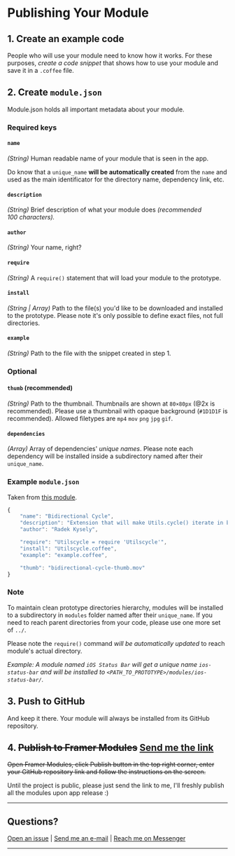 # Publishing Your Module

## 1. Create an example code
People who will use your module need to know how it works. For these purposes,
*create a code snippet* that shows how to use your module and save it
in a `.coffee` file.

## 2. Create `module.json`
Module.json holds all important metadata about your module.

### Required keys
#### `name`
*(String)* Human readable name of your module that is seen in the app.

Do know that a `unique_name` **will be automatically created** from the `name`
and used as the main identificator for the directory name, dependency link, etc.

#### `description`
*(String)* Brief description of what your module does *(recommended 100 characters).*

#### `author`
*(String)* Your name, right?

#### `require`
*(String)* A `require()` statement that will load your module to the prototype.

#### `install`
*(String | Array)* Path to the file(s) you'd like to be downloaded and installed
to the prototype. Please note it's only possible to define exact files, not full directories.

#### `example`
*(String)* Path to the file with the snippet created in step 1.

### Optional
#### `thumb` (recommended)
*(String)* Path to the thumbnail. Thumbnails are shown at `80×80px` (@2x is recommended).
Please use a thumbnail with opaque background (`#1D1D1F` is recommended).
Allowed filetypes are `mp4` `mov` `png` `jpg` `gif`.

#### `dependencies`
*(Array)* Array of dependencies' *unique names*. Please note each dependency
will be installed inside a subdirectory named after their `unique_name`.

### Example `module.json`
Taken from [this module](https://github.com/kysely/framer-bidirectional-cycle/blob/master/module.json).
```javascript
{
    "name": "Bidirectional Cycle",
    "description": "Extension that will make Utils.cycle() iterate in both directions",
    "author": "Radek Kysely",

    "require": "Utilscycle = require 'Utilscycle'",
    "install": "Utilscycle.coffee",
    "example": "example.coffee",

    "thumb": "bidirectional-cycle-thumb.mov"
}
```

### Note
To maintain clean prototype directories hierarchy, modules will be installed to
a subdirectory in `modules` folder named after their `unique_name`. If you need
to reach parent directories from your code, please use one more set of `../`.

Please note the `require()` command *will be automatically updated* to reach
module's actual directory.

*Example: A module named `iOS Status Bar` will get a unique name `ios-status-bar`
and will be installed to `<PATH_TO_PROTOTYPE>/modules/ios-status-bar/`.*

## 3. Push to GitHub
And keep it there. Your module will always be installed from its GitHub repository.

## 4. ~~Publish to Framer Modules~~ [Send me the link](https://m.me/kysely)
~~Open Framer Modules, click Publish button in the top right corner,
enter your GitHub repository link and follow the instructions on the screen.~~

Until the project is public, please just send the link to me, I'll freshly
publish all the modules upon app release :)

---
## Questions?
[Open an issue](https://github.com/kysely/framer-modules/issues) |
[Send me an e-mail](mailto:kyselyradek@gmail.com) |
[Reach me on Messenger](https://m.me/kysely)

---
